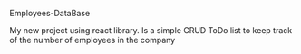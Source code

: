 Employees-DataBase

My new project using react library. Is a simple CRUD ToDo list to keep track of the number of employees in the company